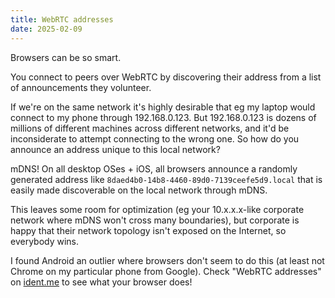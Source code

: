 ```yaml
---
title: WebRTC addresses
date: 2025-02-09
---
```


Browsers can be so smart.

You connect to peers over WebRTC by discovering their address from a list of announcements they volunteer.

If we're on the same network it's highly desirable that eg my laptop would connect to my phone through 192.168.0.123. But 192.168.0.123 is dozens of millions of different machines across different networks, and it'd be inconsiderate to attempt connecting to the wrong one. So how do you announce an address unique to this local network?

mDNS! On all desktop OSes + iOS, all browsers announce a randomly generated address like `8daed4b0-14b8-4460-89d0-7139ceefe5d9.local` that is easily made discoverable on the local network through mDNS.

This leaves some room for optimization (eg your 10.x.x.x-like corporate network where mDNS won't cross many boundaries), but corporate is happy that their network topology isn't exposed on the Internet, so everybody wins.

I found Android an outlier where browsers don't seem to do this (at least not Chrome on my particular phone from Google). Check "WebRTC addresses" on [ident.me](https://www.ident.me) to see what your browser does!
